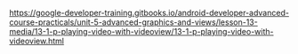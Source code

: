 https://google-developer-training.gitbooks.io/android-developer-advanced-course-practicals/unit-5-advanced-graphics-and-views/lesson-13-media/13-1-p-playing-video-with-videoview/13-1-p-playing-video-with-videoview.html
